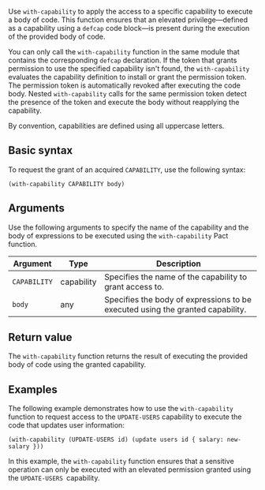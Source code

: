 
Use `with-capability` to apply the access to a specific capability to execute a body of code.
This function ensures that an elevated privilege—defined as a capability using a `defcap` code block—is present during the execution of the provided body of code. 

You can only call the `with-capability` function in the same module that contains the corresponding `defcap` declaration. 
If the token that grants permission to use the specified capability isn't found, the `with-capability`  evaluates the capability definition to install or grant the permission token. 
The permission token is automatically revoked after executing the code body. 
Nested `with-capability` calls for the same permission token detect the presence of the token and execute the body without reapplying the capability.

By convention, capabilities are defined using all uppercase letters.

## Basic syntax

To request the grant of an acquired `CAPABILITY`, use the following syntax:

```pact
(with-capability CAPABILITY body)
```

## Arguments

Use the following arguments to specify the name of the capability and the body of expressions to be executed using the `with-capability` Pact function.

| Argument | Type | Description |
| --- | --- | --- |
| `CAPABILITY` | capability | Specifies the name of the capability to grant access to. |
| `body` | any | Specifies the body of expressions to be executed using the granted capability. |

## Return value

The `with-capability` function returns the result of executing the provided body of code using the granted capability.

## Examples

The following example demonstrates how to use the `with-capability` function to request access to the `UPDATE-USERS` capability to execute the code that updates user information:

```pact
(with-capability (UPDATE-USERS id) (update users id { salary: new-salary }))
```

In this example, the `with-capability` function ensures that a sensitive operation can only be executed with an elevated permission granted using the `UPDATE-USERS `capability.

